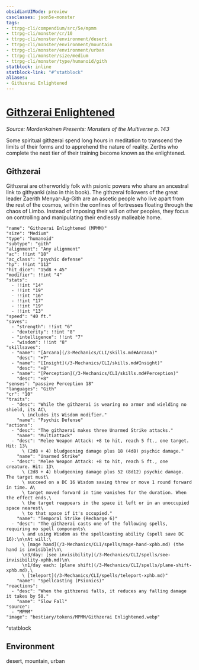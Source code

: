 ```yaml
---
obsidianUIMode: preview
cssclasses: json5e-monster
tags:
- ttrpg-cli/compendium/src/5e/mpmm
- ttrpg-cli/monster/cr/10
- ttrpg-cli/monster/environment/desert
- ttrpg-cli/monster/environment/mountain
- ttrpg-cli/monster/environment/urban
- ttrpg-cli/monster/size/medium
- ttrpg-cli/monster/type/humanoid/gith
statblock: inline
statblock-link: "#^statblock"
aliases:
- Githzerai Enlightened
---
```

# [Githzerai Enlightened](3-Mechanics\CLI\bestiary\humanoid/githzerai-enlightened-mpmm.md)
*Source: Mordenkainen Presents: Monsters of the Multiverse p. 143*  

Some spiritual githzerai spend long hours in meditation to transcend the limits of their forms and to apprehend the nature of reality. Zerths who complete the next tier of their training become known as the enlightened.

## Githzerai

Githzerai are otherworldly folk with psionic powers who share an ancestral link to githyanki (also in this book). The githzerai followers of the great leader Zaerith Menyar-Ag-Gith are an ascetic people who live apart from the rest of the cosmos, within the confines of fortresses floating through the chaos of Limbo. Instead of imposing their will on other peoples, they focus on controlling and manipulating their endlessly malleable home.

```statblock
"name": "Githzerai Enlightened (MPMM)"
"size": "Medium"
"type": "humanoid"
"subtype": "gith"
"alignment": "Any alignment"
"ac": !!int "18"
"ac_class": "psychic defense"
"hp": !!int "112"
"hit_dice": "15d8 + 45"
"modifier": !!int "4"
"stats":
  - !!int "14"
  - !!int "19"
  - !!int "16"
  - !!int "17"
  - !!int "19"
  - !!int "13"
"speed": "40 ft."
"saves":
  - "strength": !!int "6"
  - "dexterity": !!int "8"
  - "intelligence": !!int "7"
  - "wisdom": !!int "8"
"skillsaves":
  - "name": "[Arcana](/3-Mechanics/CLI/skills.md#Arcana)"
    "desc": "+7"
  - "name": "[Insight](/3-Mechanics/CLI/skills.md#Insight)"
    "desc": "+8"
  - "name": "[Perception](/3-Mechanics/CLI/skills.md#Perception)"
    "desc": "+8"
"senses": "passive Perception 18"
"languages": "Gith"
"cr": "10"
"traits":
  - "desc": "While the githzerai is wearing no armor and wielding no shield, its AC\
      \ includes its Wisdom modifier."
    "name": "Psychic Defense"
"actions":
  - "desc": "The githzerai makes three Unarmed Strike attacks."
    "name": "Multiattack"
  - "desc": "Melee Weapon Attack: +8 to hit, reach 5 ft., one target. Hit: 13\
      \ (2d8 + 4) bludgeoning damage plus 18 (4d8) psychic damage."
    "name": "Unarmed Strike"
  - "desc": "Melee Weapon Attack: +8 to hit, reach 5 ft., one creature. Hit: 13\
      \ (2d8 + 4) bludgeoning damage plus 52 (8d12) psychic damage. The target must\
      \ succeed on a DC 16 Wisdom saving throw or move 1 round forward in time. A\
      \ target moved forward in time vanishes for the duration. When the effect ends,\
      \ the target reappears in the space it left or in an unoccupied space nearest\
      \ to that space if it's occupied."
    "name": "Temporal Strike (Recharge 6)"
  - "desc": "The githzerai casts one of the following spells, requiring no spell components\
      \ and using Wisdom as the spellcasting ability (spell save DC 16):\n\nAt will:\
      \ [mage hand](/3-Mechanics/CLI/spells/mage-hand-xphb.md) (the hand is invisible)\n\
      \n3/day: [see invisibility](/3-Mechanics/CLI/spells/see-invisibility-xphb.md)\n\
      \n1/day each: [plane shift](/3-Mechanics/CLI/spells/plane-shift-xphb.md),\
      \ [teleport](/3-Mechanics/CLI/spells/teleport-xphb.md)"
    "name": "Spellcasting (Psionics)"
"reactions":
  - "desc": "When the githzerai falls, it reduces any falling damage it takes by 50."
    "name": "Slow Fall"
"source":
  - "MPMM"
"image": "bestiary/tokens/MPMM/Githzerai Enlightened.webp"
```
^statblock

## Environment

desert, mountain, urban